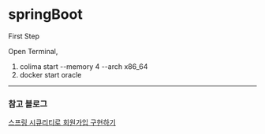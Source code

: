 # springBoot
 
First Step

Open Terminal, <br>

1. colima start --memory 4 --arch x86_64
2. docker start oracle

---
### 참고 블로그
[스프링 시큐리티로 회원가입 구현하기](https://velog.io/@khhkmg0205/Spring-Boot-8.-%EC%8A%A4%ED%94%84%EB%A7%81-%EC%8B%9C%ED%81%90%EB%A6%AC%ED%8B%B0%EB%A1%9C-%EB%A1%9C%EA%B7%B8%EC%9D%B8%EB%A1%9C%EA%B7%B8%EC%95%84%EC%9B%83-%ED%9A%8C%EC%9B%90-%EA%B0%80%EC%9E%85-%EA%B5%AC%ED%98%84%ED%95%98%EA%B8%B0)